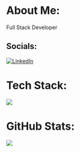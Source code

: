 #  About Me:
Full Stack Developer


##  Socials:
[![LinkedIn](https://img.shields.io/badge/LinkedIn-%230077B5.svg?logo=linkedin&logoColor=white)](https://linkedin.com/in/vitorbelluzzo) 

#  Tech Stack:
![](https://github-readme-stats.vercel.app/api/top-langs/?username=vitorbelluzzo&theme=merko&hide_border=false&include_all_commits=true&count_private=true&layout=compact)
#  GitHub Stats:
![](https://github-readme-streak-stats.herokuapp.com/?user=vitorbelluzzo&theme=merko&hide_border=false)<br/>



